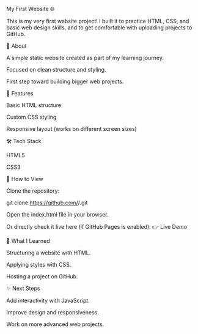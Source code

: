 My First Website 🌐

This is my very first website project!
I built it to practice HTML, CSS, and basic web design skills, and to get comfortable with uploading projects to GitHub.

🔎 About

A simple static website created as part of my learning journey.

Focused on clean structure and styling.

First step toward building bigger web projects.

🚀 Features

Basic HTML structure

Custom CSS styling

Responsive layout (works on different screen sizes)

🛠️ Tech Stack

HTML5

CSS3

📂 How to View

Clone the repository:

git clone https://github.com/<your-username>/<repo-name>.git


Open the index.html file in your browser.

Or directly check it live here (if GitHub Pages is enabled):
👉 Live Demo

📖 What I Learned

Structuring a website with HTML.

Applying styles with CSS.

Hosting a project on GitHub.

✨ Next Steps

Add interactivity with JavaScript.

Improve design and responsiveness.

Work on more advanced web projects.
